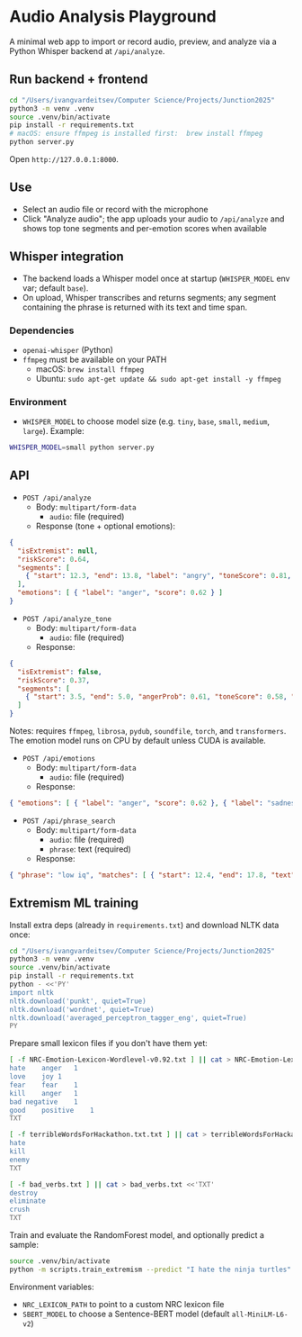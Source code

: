 # Audio Analysis Playground

A minimal web app to import or record audio, preview, and analyze via a Python Whisper backend at `/api/analyze`.

## Run backend + frontend

```bash
cd "/Users/ivangvardeitsev/Computer Science/Projects/Junction2025"
python3 -m venv .venv
source .venv/bin/activate
pip install -r requirements.txt
# macOS: ensure ffmpeg is installed first:  brew install ffmpeg
python server.py
```

Open `http://127.0.0.1:8000`.

## Use

- Select an audio file or record with the microphone
- Click "Analyze audio"; the app uploads your audio to `/api/analyze` and shows top tone segments and per-emotion scores when available

## Whisper integration

- The backend loads a Whisper model once at startup (`WHISPER_MODEL` env var; default `base`).
- On upload, Whisper transcribes and returns segments; any segment containing the phrase is returned with its text and time span.

### Dependencies

- `openai-whisper` (Python)
- `ffmpeg` must be available on your PATH
  - macOS: `brew install ffmpeg`
  - Ubuntu: `sudo apt-get update && sudo apt-get install -y ffmpeg`

### Environment

- `WHISPER_MODEL` to choose model size (e.g. `tiny`, `base`, `small`, `medium`, `large`). Example:

```bash
WHISPER_MODEL=small python server.py
```

## API

- `POST /api/analyze`
  - Body: `multipart/form-data`
    - `audio`: file (required)
  - Response (tone + optional emotions):

```json
{
  "isExtremist": null,
  "riskScore": 0.64,
  "segments": [
    { "start": 12.3, "end": 13.8, "label": "angry", "toneScore": 0.81, "angerProb": 0.66, "text": "optional transcript snippet" }
  ],
  "emotions": [ { "label": "anger", "score": 0.62 } ]
}
```

- `POST /api/analyze_tone`
  - Body: `multipart/form-data`
    - `audio`: file (required)
  - Response:

```json
{
  "isExtremist": false,
  "riskScore": 0.37,
  "segments": [
    { "start": 3.5, "end": 5.0, "angerProb": 0.61, "toneScore": 0.58, "label": "angry" }
  ]
}
```

Notes: requires `ffmpeg`, `librosa`, `pydub`, `soundfile`, `torch`, and `transformers`. The emotion model runs on CPU by default unless CUDA is available.

- `POST /api/emotions`
  - Body: `multipart/form-data`
    - `audio`: file (required)
  - Response:

```json
{ "emotions": [ { "label": "anger", "score": 0.62 }, { "label": "sadness", "score": 0.03 } ] }
```

- `POST /api/phrase_search`
  - Body: `multipart/form-data`
    - `audio`: file (required)
    - `phrase`: text (required)
  - Response:

```json
{ "phrase": "low iq", "matches": [ { "start": 12.4, "end": 17.8, "text": "..." } ], "transcript": "..." }
```

## Extremism ML training

Install extra deps (already in `requirements.txt`) and download NLTK data once:

```bash
cd "/Users/ivangvardeitsev/Computer Science/Projects/Junction2025"
python3 -m venv .venv
source .venv/bin/activate
pip install -r requirements.txt
python - <<'PY'
import nltk
nltk.download('punkt', quiet=True)
nltk.download('wordnet', quiet=True)
nltk.download('averaged_perceptron_tagger_eng', quiet=True)
PY
```

Prepare small lexicon files if you don't have them yet:

```bash
[ -f NRC-Emotion-Lexicon-Wordlevel-v0.92.txt ] || cat > NRC-Emotion-Lexicon-Wordlevel-v0.92.txt <<'TXT'
hate	anger	1
love	joy	1
fear	fear	1
kill	anger	1
bad	negative	1
good	positive	1
TXT

[ -f terribleWordsForHackathon.txt.txt ] || cat > terribleWordsForHackathon.txt.txt <<'TXT'
hate
kill
enemy
TXT

[ -f bad_verbs.txt ] || cat > bad_verbs.txt <<'TXT'
destroy
eliminate
crush
TXT
```

Train and evaluate the RandomForest model, and optionally predict a sample:

```bash
source .venv/bin/activate
python -m scripts.train_extremism --predict "I hate the ninja turtles"
```

Environment variables:

- `NRC_LEXICON_PATH` to point to a custom NRC lexicon file
- `SBERT_MODEL` to choose a Sentence-BERT model (default `all-MiniLM-L6-v2`)

